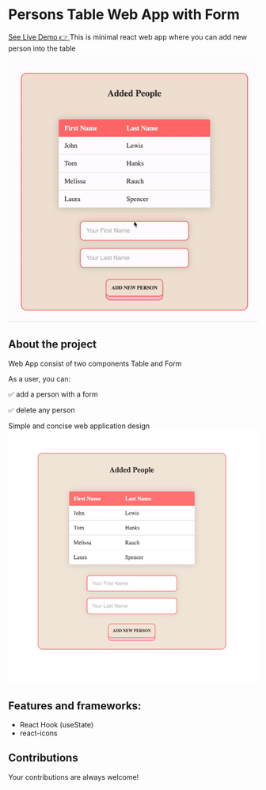 # Persons Table Web App with Form

[See Live Demo :point_right: ](https://july-1390.github.io/table-names/)
This is minimal react web app where you can add new person into the table

![How works my app](public/img/how-table-works.gif)

## About the project

Web App consist of two components Table and Form

As a user, you can:

:white_check_mark: add a person with a form

:white_check_mark: delete any person

Simple and concise web application design
![Table-App](public/img/img-app.png)

## Features and frameworks:

- React Hook (useState)
- react-icons

## Contributions

Your contributions are always welcome!

